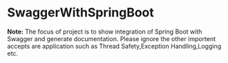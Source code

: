 # SwaggerWithSpringBoot
**Note:** The focus of project is to show integration of Spring Boot with Swagger and generate documentation. 
Please ignore the other importent accepts are application such as Thread Safety,Exception Handling,Logging etc.        
